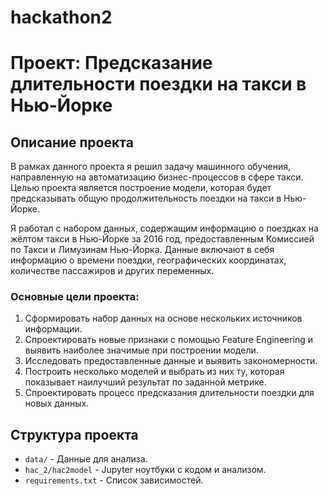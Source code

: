 # hackathon2
# Проект: Предсказание длительности поездки на такси в Нью-Йорке

## Описание проекта

В рамках данного проекта я решил задачу машинного обучения, направленную на автоматизацию бизнес-процессов в сфере такси. Целью проекта является построение модели, которая будет предсказывать общую продолжительность поездки на такси в Нью-Йорке. 

Я работал с набором данных, содержащим информацию о поездках на жёлтом такси в Нью-Йорке за 2016 год, предоставленным Комиссией по Такси и Лимузинам Нью-Йорка. Данные включают в себя информацию о времени поездки, географических координатах, количестве пассажиров и других переменных.

### Основные цели проекта:
1. Сформировать набор данных на основе нескольких источников информации.
2. Спроектировать новые признаки с помощью Feature Engineering и выявить наиболее значимые при построении модели.
3. Исследовать предоставленные данные и выявить закономерности.
4. Построить несколько моделей и выбрать из них ту, которая показывает наилучший результат по заданной метрике.
5. Спроектировать процесс предсказания длительности поездки для новых данных.

## Структура проекта

- `data/` - Данные для анализа.
- `hac_2/hac2model` - Jupyter ноутбуки с кодом и анализом.
- `requirements.txt` - Список зависимостей.



